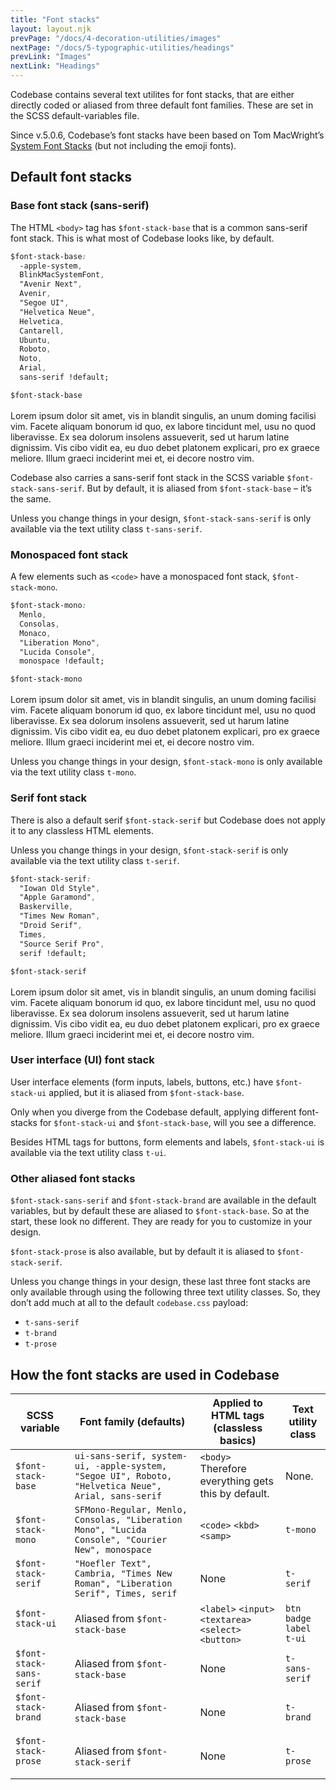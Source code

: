```yaml
---
title: "Font stacks"
layout: layout.njk
prevPage: "/docs/4-decoration-utilities/images"
nextPage: "/docs/5-typographic-utilities/headings"
prevLink: "Images"
nextLink: "Headings"
---
```


Codebase contains several text utilites for font stacks, that are either directly coded or aliased from three default font families. These are set in the SCSS default-variables file.

Since v.5.0.6, Codebase’s font stacks have been based on Tom MacWright’s [System Font Stacks](https://systemfontstack.com) (but not including the emoji fonts).

## Default font stacks

### Base font stack (sans-serif)

The HTML `<body>` tag has `$font-stack-base` that is a common sans-serif font stack. This is what most of Codebase looks like, by default.

```css
$font-stack-base:
  -apple-system,
  BlinkMacSystemFont,
  "Avenir Next",
  Avenir,
  "Segoe UI",
  "Helvetica Neue",
  Helvetica,
  Cantarell,
  Ubuntu,
  Roboto,
  Noto,
  Arial,
  sans-serif !default;
```

<p class="b-thin p-3"><code>$font-stack-base</code><br><br>Lorem ipsum dolor sit amet, vis in blandit singulis, an unum doming facilisi vim. Facete aliquam bonorum id quo, ex labore tincidunt mel, usu no quod liberavisse. Ex sea dolorum insolens assueverit, sed ut harum latine dignissim. Vis cibo vidit ea, eu duo debet platonem explicari, pro ex graece meliore. Illum graeci inciderint mei et, ei decore nostro vim.</p>

Codebase also carries a sans-serif font stack in the SCSS variable `$font-stack-sans-serif`. But by default, it is aliased from `$font-stack-base` – it’s the same.

Unless you change things in your design, `$font-stack-sans-serif` is only available via the text utility class `t-sans-serif`.

### Monospaced font stack

A few elements such as `<code>` have a monospaced font stack, `$font-stack-mono`.

```css
$font-stack-mono:
  Menlo,
  Consolas,
  Monaco,
  "Liberation Mono",
  "Lucida Console",
  monospace !default;
```

<p class="b-thin p-3 t-mono"><code>$font-stack-mono</code><br><br>Lorem ipsum dolor sit amet, vis in blandit singulis, an unum doming facilisi vim. Facete aliquam bonorum id quo, ex labore tincidunt mel, usu no quod liberavisse. Ex sea dolorum insolens assueverit, sed ut harum latine dignissim. Vis cibo vidit ea, eu duo debet platonem explicari, pro ex graece meliore. Illum graeci inciderint mei et, ei decore nostro vim.</p>

Unless you change things in your design, `$font-stack-mono` is only available via the text utility class `t-mono`.

### Serif font stack

There is also a default serif `$font-stack-serif` but Codebase does not apply it to any classless HTML elements.

Unless you change things in your design, `$font-stack-serif` is only available via the text utility class `t-serif`.

```css
$font-stack-serif:
  "Iowan Old Style",
  "Apple Garamond",
  Baskerville,
  "Times New Roman",
  "Droid Serif",
  Times,
  "Source Serif Pro",
  serif !default;
```

<p class="b-thin p-3 t-serif"><code>$font-stack-serif</code><br><br>Lorem ipsum dolor sit amet, vis in blandit singulis, an unum doming facilisi vim. Facete aliquam bonorum id quo, ex labore tincidunt mel, usu no quod liberavisse. Ex sea dolorum insolens assueverit, sed ut harum latine dignissim. Vis cibo vidit ea, eu duo debet platonem explicari, pro ex graece meliore. Illum graeci inciderint mei et, ei decore nostro vim.</p>

### User interface (UI) font stack

User interface elements (form inputs, labels, buttons, etc.) have `$font-stack-ui` applied, but it is aliased from `$font-stack-base`.

Only when you diverge from the Codebase default, applying different font-stacks for `$font-stack-ui` and `$font-stack-base`, will you see a difference.

Besides HTML tags for buttons, form elements and labels, `$font-stack-ui` is available via the text utility class `t-ui`.

### Other aliased font stacks

`$font-stack-sans-serif` and `$font-stack-brand` are available in the default variables, but by default these are aliased to `$font-stack-base`. So at the start, these look no different. They are ready for you to customize in your design.

`$font-stack-prose` is also available, but by default it is aliased to `$font-stack-serif`.

Unless you change things in your design, these last three font stacks are only available through using the following three text utility classes. So, they don’t add much at all to the default `codebase.css` payload:

* `t-sans-serif`
* `t-brand`
* `t-prose`

## How the font stacks are used in Codebase

<div class="overflow-x mb-3">
<table class="table">
  <thead>
    <tr>
      <th>SCSS variable</th>
      <th>Font family (defaults)</th>
      <th>Applied to HTML tags (classless basics)</th>
      <th>Text utility class</th>
    </tr>
  </thead>
  <tbody>
    <tr>
      <td><code>$font-stack-base</code></td>
      <td><code>ui-sans-serif, system-ui, -apple-system, "Segoe UI", Roboto, "Helvetica Neue", Arial, sans-serif</code></td>
      <td><code>&lt;body&gt;</code> Therefore everything gets this by default.</td>
      <td>None.</td>
    </tr>
    <tr>
      <td><code>$font-stack-mono</code></td>
      <td><code>SFMono-Regular, Menlo, Consolas, "Liberation Mono", "Lucida Console", "Courier New", monospace</code></td>
      <td><code>&lt;code&gt;</code> <code>&lt;kbd&gt;</code> <code>&lt;samp&gt;</code></td>
      <td><code>t-mono</code></td>
    </tr>
    <tr>
      <td><code>$font-stack-serif</code</td>
      <td><code>"Hoefler Text", Cambria, "Times New Roman", "Liberation Serif", Times, serif</code></td>
      <td>None</td>
      <td><code>t-serif</code></td>
    </tr>
    <tr>
      <td><code>$font-stack-ui</code</td>
      <td>Aliased from <code>$font-stack-base</code></td>
      <td><code>&lt;label&gt;</code> <code>&lt;input&gt;</code> <code>&lt;textarea&gt;</code> <code>&lt;select&gt;</code> <code>&lt;button&gt;</code></td>
      <td><code>btn</code><br> <code>badge</code><br> <code>label</code><br> <code>t-ui</code></td>
    </tr>
    <tr>
      <td class="t-nowrap"><code>$font-stack-sans-serif</code></td>
      <td>Aliased from <code>$font-stack-base</code></td>
      <td>None</td>
      <td><code class="t-nowrap">t-sans-serif</code></td>
    </tr>
    <tr>
      <td><code>$font-stack-brand</code</td>
      <td>Aliased from <code>$font-stack-base</code></td>
      <td>None</td>
      <td><code>t-brand</code></td>
    </tr>
    <tr>
      <td><code>$font-stack-prose</code</td>
      <td>Aliased from <code class="t-nowrap">$font-stack-serif</code></td>
      <td>None</td>
      <td><code>t-prose</code></td>
    </tr>
  </tbody>
</table>
</div>



